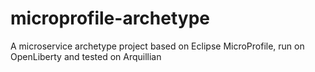 # microprofile-archetype
A microservice archetype project based on Eclipse MicroProfile, run on OpenLiberty and tested on Arquillian
